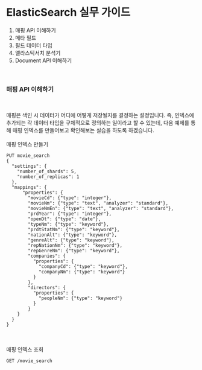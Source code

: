 # ElasticSearch 실무 가이드

1. 매핑 API 이해하기
2. 메타 필드
3. 필드 데이터 타입
4. 엘라스틱서치 분석기
5. Document API 이해하기

<br>

### 매핑 API 이해하기

<br>
<p>
매핑은 색인 시 데이터가 어디에 어떻게 저장될지를 결정하는 설정입니다. 즉, 인덱스에 추가되는 각 데이터 타입을 구체적으로 정의하는 일이라고 할 수 있는데, 다음 예제를 통해 매핑 인덱스를 만들어보고 확인해보는 실습을 하도록 하겠습니다.

<br>
<br>
<bold>매핑 인덱스 만들기</bold>
<br>

```
PUT movie_search
{
  "settings": {
    "number_of_shards": 5,
    "number_of_replicas": 1
  },
  "mappings": {
      "properties": {
        "movieCd": {"type": "integer"},
        "movieNm": {"type": "text", "analyzer": "standard"},
        "movieNmEn": {"type": "text", "analyzer": "standard"},
        "prdYear": {"type": "integer"},
        "openDt": {"type": "date"},
        "typeNm": {"type": "keyword"},
        "prdtStatNm": {"type": "keyword"},
        "nationAlt": {"type": "keyword"},
        "genreAlt": {"type": "keyword"},
        "repNationNm": {"type": "keyword"},
        "repGenreNm": {"type": "keyword"},
        "companies": {
          "properties": {
            "companyCd": {"type": "keyword"},
            "companyNm": {"type": "keyword"}
          }
        },
        "directors": {
          "properties": {
            "peopleNm": {"type": "keyword"}
          }
        }
    }
  }
}
```

<br>
<br>
<bold>매핑 인덱스 조회</bold>
<br>

```
GET /movie_search
```

<br>
<br>

